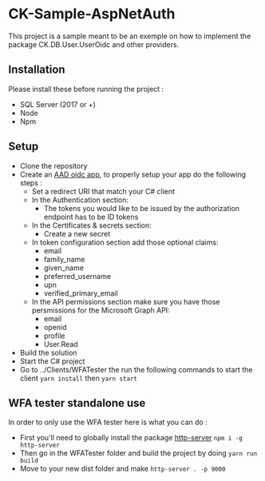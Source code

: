 # CK-Sample-AspNetAuth
This project is a sample meant to be an exemple on how to implement the package CK.DB.User.UserOidc and other providers.

## Installation
Please install these before running the project :
- SQL Server (2017 or +)
- Node
- Npm

## Setup
- Clone the repository
- Create an [AAD oidc app](https://portal.azure.com/#blade/Microsoft_AAD_RegisteredApps/CreateApplicationBlade/quickStartType//isMSAApp/), to properly setup your app do the following steps :
  - Set a redirect URI that match your C# client
  - In the Authentication section:
    - The tokens you would like to be issued by the authorization endpoint has to be ID tokens
  - In the Certificates & secrets section:
    - Create a new secret
  - In token configuration section add those optional claims:
    - email
    - family_name
    - given_name
    - preferred_username
    - upn
    - verified_primary_email
  - In the API permissions section make sure you have those persmissions for the Microsoft Graph API:
    - email
    - openid
    - profile
    - User.Read
- Build the solution
- Start the C# project
- Go to ../Clients/WFATester the run the following commands to start the client ```yarn install``` then ```yarn start```

## WFA tester standalone use
In order to only use the WFA tester here is what you can do :
- First you'll need to globally install the package [http-server](https://www.npmjs.com/package/http-server) ```npm i -g http-server```
- Then go in the WFATester folder and build the project by doing ```yarn run build```
- Move to your new dist folder and make ```http-server . -p 9000```
